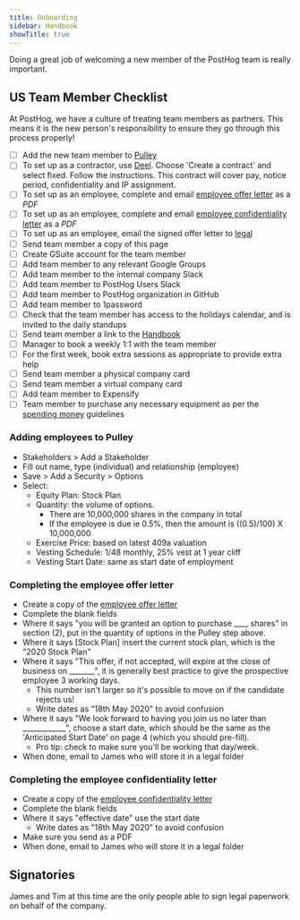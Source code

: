 ```yaml
---
title: Onboarding
sidebar: Handbook
showTitle: true
---
```


Doing a great job of welcoming a new member of the PostHog team is really important.

## US Team Member Checklist

At PostHog, we have a culture of treating team members as partners. This means it is the new person's responsibility to ensure they go through this process properly!

- [ ] Add the new team member to [Pulley](https://pulley.com)
- [ ] To set up as a contractor, use [Deel](https://letsdeel.com). Choose 'Create a contract' and select fixed. Follow the instructions. This contract will cover pay, notice period, confidentiality and IP assignment.
- [ ] To set up as an employee, complete and email [employee offer letter](https://drive.google.com/drive/u/0/folders/1vDgWksBtt5cg_BZVFV2eWrD56OmZpKTQ) as a *PDF*
- [ ] To set up as an employee, complete and email [employee confidentiality letter](https://drive.google.com/open?id=19yXodJzE8D2j-aCbNjexsCAGVF1lJfMZ) as a *PDF*
- [ ] To set up as an employee, email the signed offer letter to [legal](mailto:legal@posthog.com)
- [ ] Send team member a copy of this page
- [ ] Create GSuite account for the team member
- [ ] Add team member to any relevant Google Groups
- [ ] Add team member to the internal company Slack
- [ ] Add team member to PostHog Users Slack
- [ ] Add team member to PostHog organization in GitHub
- [ ] Add team member to 1password
- [ ] Check that the team member has access to the holidays calendar, and is invited to the daily standups
- [ ] Send team member a link to the [Handbook](/handbook)
- [ ] Manager to book a weekly 1:1 with the team member
- [ ] For the first week, book extra sessions as appropriate to provide extra help
- [ ] Send team member a physical company card
- [ ] Send team member a virtual company card
- [ ] Add team member to Expensify
- [ ] Team member to purchase any necessary equipment as per the [spending money](/handbook/spending-money) guidelines

### Adding employees to Pulley

* Stakeholders > Add a Stakeholder
* Fill out name, type (individual) and relationship (employee)
* Save > Add a Security > Options
* Select:
	* Equity Plan: Stock Plan
	* Quantity: the volume of options.
		* There are 10,000,000 shares in the company in total
		* If the employee is due ie 0.5%, then the amount is ((0.5)/100) X 10,000,000 
	* Exercise Price: based on latest 409a valuation
	* Vesting Schedule: 1/48 monthly, 25% vest at 1 year cliff
	* Vesting Start Date: same as start date of employment

### Completing the employee offer letter

* Create a copy of the [employee offer letter](https://drive.google.com/drive/u/0/folders/1vDgWksBtt5cg_BZVFV2eWrD56OmZpKTQ)
* Complete the blank fields 
* Where it says "you will be granted an option to purchase ____ shares" in section (2), put in the quantity of options in the Pulley step above.
* Where it says [Stock Plan] insert the current stock plan, which is the "2020 Stock Plan"
* Where it says "This offer, if not accepted, will expire at the close of business on _______", it is generally best practice to give the prospective employee 3 working days.
	* This number isn't larger so it's possible to move on if the candidate rejects us!
	* Write dates as "18th May 2020" to avoid confusion
* Where it says "We look forward to having you join us no later than ____________", choose a start date, which should be the same as the 'Anticipated Start Date' on page 4 (which you should pre-fill).
	* Pro tip: check to make sure you'll be working that day/week.
* When done, email to James who will store it in a legal folder

### Completing the employee confidentiality letter

* Create a copy of the [employee confidentiality letter](https://drive.google.com/open?id=19yXodJzE8D2j-aCbNjexsCAGVF1lJfMZ)
* Complete the blank fields
* Where it says "effective date" use the start date
	* Write dates as "18th May 2020" to avoid confusion
* Make sure you send as a PDF
* When done, email to James who will store it in a legal folder

## Signatories

James and Tim at this time are the only people able to sign legal paperwork on behalf of the company.
